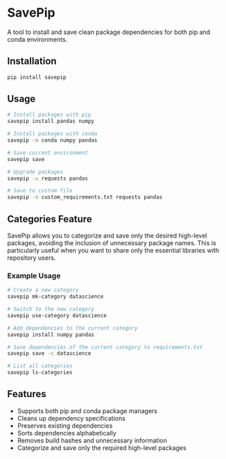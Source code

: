 # SavePip

A tool to install and save clean package dependencies for both pip and conda environments.

## Installation

```bash
pip install savepip
```

## Usage

```bash
# Install packages with pip
savepip install pandas numpy

# Install packages with conda
savepip -m conda numpy pandas

# Save current environment
savepip save

# Upgrade packages
savepip -u requests pandas

# Save to custom file
savepip -o custom_requirements.txt requests pandas
```

## Categories Feature

SavePip allows you to categorize and save only the desired high-level packages, avoiding the inclusion of unnecessary package names. This is particularly useful when you want to share only the essential libraries with repository users.

### Example Usage

```bash
# Create a new category
savepip mk-category datascience

# Switch to the new category
savepip use-category datascience

# Add dependencies to the current category
savepip install numpy pandas

# Save dependencies of the current category to requirements.txt
savepip save -c datascience

# List all categories
savepip ls-categories
```

## Features

- Supports both pip and conda package managers
- Cleans up dependency specifications
- Preserves existing dependencies
- Sorts dependencies alphabetically
- Removes build hashes and unnecessary information
- Categorize and save only the required high-level packages

